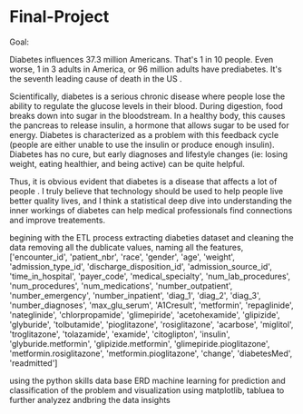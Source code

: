 # Final-Project

Goal:

Diabetes influences 37.3 million Americans. That's 1 in 10 people. Even worse, 1 in 3 adults in America, or 96 million adults have prediabetes. It's the seventh leading cause of death in the US .

Scientifically, diabetes is a serious chronic disease where people lose the ability to regulate the glucose levels in their blood. During digestion, food breaks down into sugar in the bloodstream. In a healthy body, this causes the pancreas to release insulin, a hormone that allows sugar to be used for energy. Diabetes is characterized as a problem with this feedback cycle (people are either unable to use the insulin or produce enough insulin). Diabetes has no cure, but early diagnoses and lifestyle changes (ie: losing weight, eating healthier, and being active) can be quite helpful.

Thus, it is obvious evident that diabetes is a disease that affects a lot of people . I truly believe that technology should be used to help people live better quality lives, and I think a statistical deep dive into understanding the inner workings of diabetes can help medical professionals find connections and improve treatements.

begining with the ETL process extracting diabeties dataset and cleaning the data 
removing all the dublicate values,
naming all the features,
['encounter_id', 'patient_nbr', 'race', 'gender', 'age', 'weight', 'admission_type_id', 'discharge_disposition_id', 'admission_source_id', 'time_in_hospital', 'payer_code', 'medical_specialty', 'num_lab_procedures', 'num_procedures', 'num_medications', 'number_outpatient', 'number_emergency', 'number_inpatient', 'diag_1', 'diag_2', 'diag_3', 'number_diagnoses', 'max_glu_serum', 'A1Cresult', 'metformin', 'repaglinide', 'nateglinide', 'chlorpropamide', 'glimepiride', 'acetohexamide', 'glipizide', 'glyburide', 'tolbutamide', 'pioglitazone', 'rosiglitazone', 'acarbose', 'miglitol', 'troglitazone', 'tolazamide', 'examide', 'citoglipton', 'insulin', 'glyburide.metformin', 'glipizide.metformin', 'glimepiride.pioglitazone', 'metformin.rosiglitazone', 'metformin.pioglitazone', 'change', 'diabetesMed', 'readmitted']


using the python skills
data base ERD 
machine learning for prediction and classification of the problem
and visualization using  matplotlib, tabluea to further analyzez andbring the data insights 
